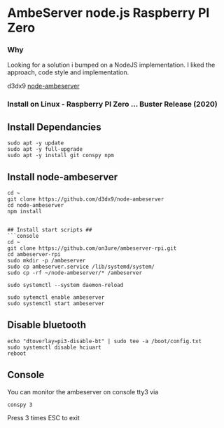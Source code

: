 # AmbeServer node.js Raspberry PI Zero #

### Why ###
Looking for a solution i bumped on a NodeJS implementation. I liked the approach, code style and implementation.

d3dx9 [node-ambeserver](https://github.com/d3dx9/node-ambeserver)

### Install on Linux - Raspberry PI Zero ... Buster Release (2020) ###

## Install Dependancies ##
```console
sudo apt -y update
sudo apt -y full-upgrade
sudo apt -y install git conspy npm
```

## Install node-ambeserver ##
```console
cd ~
git clone https://github.com/d3dx9/node-ambeserver
cd node-ambeserver
npm install


## Install start scripts ##
```console
cd ~
git clone https://github.com/on3ure/ambeserver-rpi.git
cd ambeserver-rpi
sudo mkdir -p /ambeserver
sudo cp ambeserver.service /lib/systemd/system/
sudo cp -rf ~/node-ambeserver/* /ambeserver

sudo systemctl --system daemon-reload

sudo sytemctl enable ambeserver
sudo systemctl start ambeserver
```

## Disable bluetooth ##
```console
echo "dtoverlay=pi3-disable-bt" | sudo tee -a /boot/config.txt
sudo systemctl disable hciuart
reboot
```

## Console ##
You can monitor the ambeserver on console tty3 via
```console
conspy 3
```
Press 3 times ESC to exit

